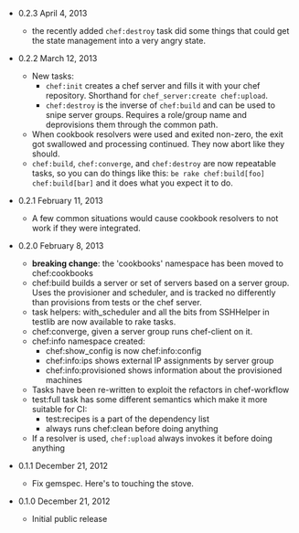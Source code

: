 * 0.2.3 April 4, 2013
  * the recently added `chef:destroy` task did some things that could get the
    state management into a very angry state.
* 0.2.2 March 12, 2013
  * New tasks:
    * `chef:init` creates a chef server and fills it with your chef repository.
      Shorthand for `chef_server:create chef:upload`.
    * `chef:destroy` is the inverse of `chef:build` and can be used to snipe
      server groups. Requires a role/group name and deprovisions them through
      the common path.
  * When cookbook resolvers were used and exited non-zero, the exit got
    swallowed and processing continued. They now abort like they should.
  * `chef:build`, `chef:converge`, and `chef:destroy` are now repeatable tasks,
    so you can do things like this: `be rake chef:build[foo] chef:build[bar]`
    and it does what you expect it to do.
* 0.2.1 February 11, 2013
  * A few common situations would cause cookbook resolvers to not work if they
    were integrated.
* 0.2.0 February 8, 2013
  * **breaking change**: the 'cookbooks' namespace has been moved to chef:cookbooks
  * chef:build builds a server or set of servers based on a server group. Uses
    the provisioner and scheduler, and is tracked no differently than
    provisions from tests or the chef server.
  * task helpers: with_scheduler and all the bits from SSHHelper in testlib are now available to rake tasks.
  * chef:converge, given a server group runs chef-client on it.
  * chef:info namespace created:
    * chef:show_config is now chef:info:config
    * chef:info:ips shows external IP assignments by server group
    * chef:info:provisioned shows information about the provisioned machines
  * Tasks have been re-written to exploit the refactors in chef-workflow
  * test:full task has some different semantics which make it more suitable for CI:
    * test:recipes is a part of the dependency list
    * always runs chef:clean before doing anything
  * If a resolver is used, `chef:upload` always invokes it before doing anything

* 0.1.1 December 21, 2012
  * Fix gemspec. Here's to touching the stove.

* 0.1.0 December 21, 2012
  * Initial public release
